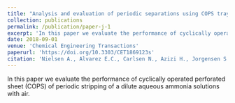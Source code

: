```yaml
---
title: "Analysis and evaluation of periodic separations using COPS trays"
collection: publications
permalink: /publication/paper-j-1
excerpt: 'In this paper we evaluate the performance of cyclically operated perforated sheet (COPS) of periodic stripping of a dilute aqueous ammonia solutions with air.'
date: 2018-09-01
venue: 'Chemical Engineering Transactions'
paperurl: 'https://doi.org/10.3303/CET1869123s'
citation: 'Nielsen A., Alvarez E.C., Carlsen N., Azizi H., Jorgensen S.B., Abildskov J., 2018, Analysis and evaluation of periodic separations using cops trays, Chemical Engineering Transactions, 69, 733-738'
---
```


In this paper we evaluate the performance of cyclically operated perforated sheet (COPS) of periodic stripping of a dilute aqueous ammonia solutions with air.
